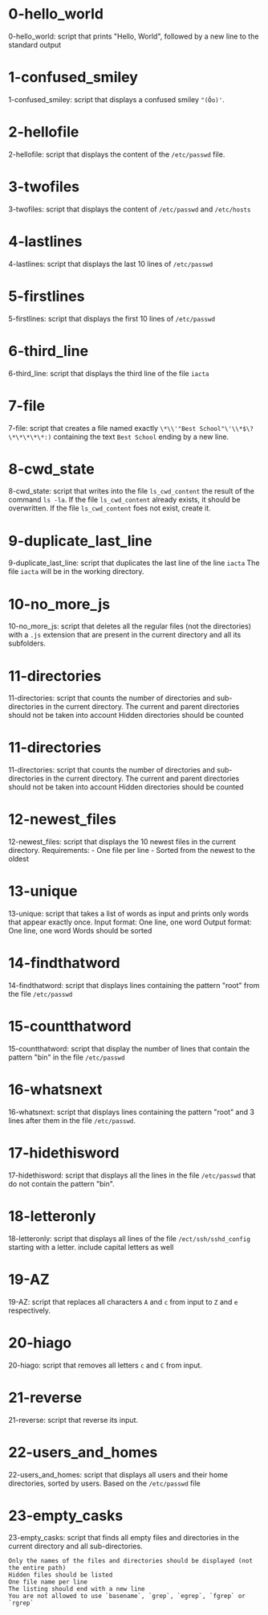 # 0-hello_world

0-hello_world: script that prints "Hello, World", followed by a new line to the standard output

# 1-confused_smiley

1-confused_smiley: script that displays a confused smiley `"(Ôo)'`.

# 2-hellofile

2-hellofile: script that displays the content of the `/etc/passwd` file.

# 3-twofiles

3-twofiles: script that displays the content of `/etc/passwd` and `/etc/hosts`

# 4-lastlines

4-lastlines: script that displays the last 10 lines of `/etc/passwd`

# 5-firstlines

5-firstlines: script that displays the first 10 lines of `/etc/passwd`

# 6-third_line

6-third_line: script that displays the third line of the file `iacta`

# 7-file

7-file: script that creates a file named exactly `\*\\'"Best School"\'\\*$\?\*\*\*\*\*:)` containing the text `Best School` ending by a new line.

# 8-cwd_state

8-cwd_state: script that writes into the file `ls_cwd_content` the result of the command `ls -la`. If the file `ls_cwd_content` already exists, it should be overwritten. If the file `ls_cwd_content` foes not exist, create it.

# 9-duplicate_last_line

9-duplicate_last_line: script that duplicates the last line of the line `iacta`
	The file `iacta` will be in the working directory.

# 10-no_more_js

10-no_more_js: script that deletes all the regular files (not the directories) with a `.js` extension that are present in the current directory and all its subfolders.

# 11-directories

11-directories: script that counts the number of directories and sub-directories in the current directory.
	The current and parent directories should not be taken into account 
	Hidden directories should be counted

# 11-directories

11-directories: script that counts the number of directories and sub-directories in the current directory.
	The current and parent directories should not be taken into account 
	Hidden directories should be counted

# 12-newest_files

12-newest_files: script that displays the 10 newest files in the current directory.
	Requirements:
	- One file per line
	- Sorted from the newest to the oldest

# 13-unique

13-unique: script that takes a list of words as input and prints only words that appear exactly once.
	Input format: One line, one word
	Output format: One line, one word
	Words should be sorted

# 14-findthatword

14-findthatword: script that displays lines containing the pattern "root" from the file `/etc/passwd`

# 15-countthatword

15-countthatword: script that display the number of lines that contain the pattern "bin" in the file `/etc/passwd`

# 16-whatsnext

16-whatsnext: script that displays lines containing the pattern "root" and 3 lines after them in the file `/etc/passwd`.

# 17-hidethisword

17-hidethisword: script that displays all the lines in the file `/etc/passwd` that do not contain the pattern "bin".

# 18-letteronly

18-letteronly: script that displays all lines of the file `/ect/ssh/sshd_config` starting with a letter.
	include capital letters as well

# 19-AZ

19-AZ:  script that replaces all characters `A` and `c` from input to `Z` and `e` respectively.

# 20-hiago

20-hiago: script that removes all letters `c` and `C` from input.

# 21-reverse

21-reverse: script that reverse its input.

# 22-users_and_homes

22-users_and_homes: script that displays all users and their home directories, sorted by users.
	Based on the `/etc/passwd` file

# 23-empty_casks

23-empty_casks: script that finds all empty files and directories in the current directory and all sub-directories.

	Only the names of the files and directories should be displayed (not the entire path)
	Hidden files should be listed
	One file name per line
	The listing should end with a new line
	You are not allowed to use `basename`, `grep`, `egrep`, `fgrep` or `rgrep`

